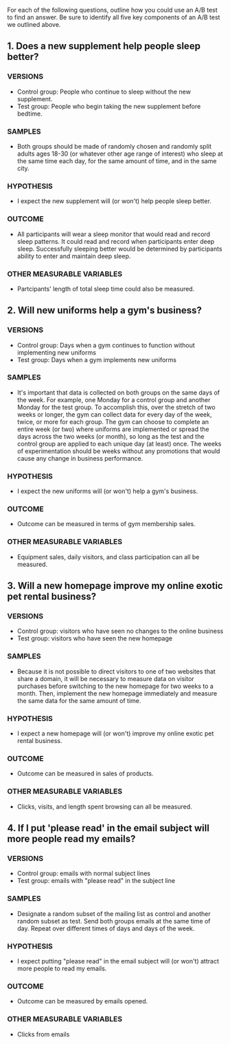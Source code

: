 For each of the following questions, outline how you could use an A/B test to find an answer. Be sure to identify all five key components of an A/B test we outlined above.

## 1. Does a new supplement help people sleep better?

### VERSIONS
- Control group: People who continue to sleep without the new supplement.
- Test group: People who begin taking the new supplement before bedtime. 

### SAMPLES
- Both groups should be made of randomly chosen and randomly split adults ages 18-30 (or whatever other age range of interest) who sleep at the same time each day, for the same amount of time, and in the same city.  

### HYPOTHESIS
- I expect the new supplement will (or won't) help people sleep better. 

### OUTCOME
- All participants will wear a sleep monitor that would read and record sleep patterns. It could read and record when participants enter deep sleep. Successfully sleeping better would be determined by participants ability to enter and maintain deep sleep.

### OTHER MEASURABLE VARIABLES
- Partcipants' length of total sleep time could also be measured. 

## 2. Will new uniforms help a gym's business?

### VERSIONS
- Control group: Days when a gym continues to function without implementing new uniforms
- Test group: Days when a gym implements new uniforms 

### SAMPLES
- It's important that data is collected on both groups on the same days of the week. For example, one Monday for a control group and another Monday for the test group. To accomplish this, over the stretch of two weeks or longer, the gym can collect data for every day of the week, twice, or more for each group. The gym can choose to complete an entire week (or two) where uniforms are implemented or spread the days across the two weeks (or month), so long as the test and the control group are applied to each unique day (at least) once. The weeks of experimentation should be weeks without any promotions that would cause any change in business performance. 

### HYPOTHESIS
- I expect the new uniforms will (or won't) help a gym's business. 

### OUTCOME
- Outcome can be measured in terms of gym membership sales. 

### OTHER MEASURABLE VARIABLES
- Equipment sales, daily visitors, and class participation can all be measured. 

## 3. Will a new homepage improve my online exotic pet rental business?

### VERSIONS
- Control group: visitors who have seen no changes to the online business
- Test group: visitors who have seen the new homepage

### SAMPLES
- Because it is not possible to direct visitors to one of two websites that share a domain, it will be necessary to measure data on visitor purchases before switching to the new homepage for two weeks to a month. Then, implement the new homepage immediately and measure the same data for the same amount of time. 

### HYPOTHESIS
- I expect a new homepage will (or won't) improve my online exotic pet rental business.

### OUTCOME
- Outcome can be measured in sales of products.

### OTHER MEASURABLE VARIABLES
- Clicks, visits, and length spent browsing can all be measured. 

## 4. If I put 'please read' in the email subject will more people read my emails?

### VERSIONS
- Control group: emails with normal subject lines
- Test group: emails with "please read" in the subject line

### SAMPLES
- Designate a random subset of the mailing list as control and another random subset as test. Send both groups emails at the same time of day. Repeat over different times of days and days of the week. 

### HYPOTHESIS
- I expect putting "please read" in the email subject will (or won't) attract more people to read my emails. 

### OUTCOME
- Outcome can be measured by emails opened. 

### OTHER MEASURABLE VARIABLES
- Clicks from emails
